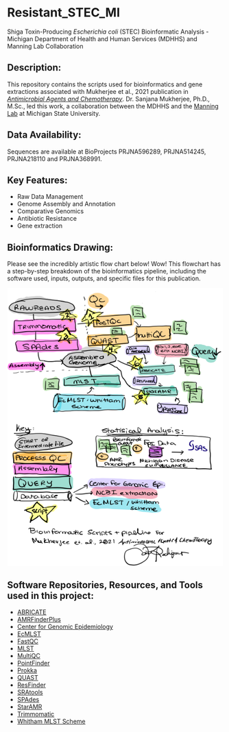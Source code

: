 # Resistant_STEC_MI
Shiga Toxin-Producing *Escherichia coli* (STEC) Bioinformatic Analysis - Michigan Department of Health and Human Services (MDHHS) and Manning Lab Collaboration
<a id="Description:"></a>
<a id="Data Availability:"></a>
<a id="Key Features:"></a>
<a id="Bioinformatics Drawing"></a>
<a id="Software, Repisotires, Resources, and Tools used in this project:"></a>
<a id="Funding Sources"></a>

## Description: 
This repository contains the scripts used for bioinformatics and gene extractions associated with Mukherjee et al., 2021 publication in [*Antimicrobial Agents and Chemotherapy*](https://journals.asm.org/doi/10.1128/aac.01189-21). 
Dr. Sanjana Mukherjee, Ph.D., M.Sc., led this work, a collaboration between the MDHHS and the [Manning Lab](https://manninglab.natsci.msu.edu/) at Michigan State University. 

## Data Availability: 
Sequences are available at BioProjects PRJNA596289, PRJNA514245, PRJNA218110 and PRJNA368991. 

## Key Features:
- Raw Data Management
- Genome Assembly and Annotation
- Comparative Genomics
- Antibiotic Resistance
- Gene extraction

## Bioinformatics Drawing: 
Please see the incredibly artistic flow chart below! Wow! This flowchart has a step-by-step breakdown of the bioinformatics pipeline, including the software used, inputs, outputs, and specific files for this publication. 

![An incredibly artistic cartoon drawing of the bioinformatic methods of which the description can be found in Mukherjee et al., 20221](bioinformatics_drawing_STEC_MI.png)

## Software Repositories, Resources, and Tools used in this project:
- [ABRICATE](https://github.com/tseemann/abricate)
- [AMRFinderPlus](https://github.com/ncbi/amr)
- [Center for Genomic Epidemiology](https://www.genomicepidemiology.org/)
- [EcMLST](http://shigatox.net/new/)
- [FastQC](https://github.com/s-andrews/FastQC)
- [MLST](https://github.com/tseemann/mlst)
- [MultiQC](https://github.com/ewels/MultiQC)
- [PointFinder](https://academic.oup.com/jac/article/72/10/2764/3979530)
- [Prokka](https://github.com/tseemann/prokka)
- [QUAST](https://github.com/ablab/quast)
- [ResFinder](https://cge.food.dtu.dk/services/ResFinder/)
- [SRAtools](https://github.com/ncbi/sra-tools)
- [SPAdes](https://github.com/ablab/spades)
- [StarAMR](https://github.com/phac-nml/staramr)
- [Trimmomatic](http://www.usadellab.org/cms/index.php?page=trimmomatic)
- [Whitham MLST Scheme](https://ieeexplore.ieee.org/abstract/document/1332482?casa_token=RMtJfO_s2FEAAAAA:iETIMQvH0G0SduUtO8o0XEOps0fHNIeO8vQ2prjJwTqUY-z1t1trA_0FvdXdzt9q_0gak6A)



